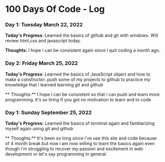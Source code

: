 # 100 Days Of Code - Log


### Day 1: Tuesday March 22, 2022 

**Today's Progress**: Learned the basics of github and git with windows. Will review html,css and javascript today.

**Thoughts:** I hope i can be consistent again since i quit coding a month ago.

### Day 2: Friday March 25, 2022

**Today's Progress**: Learned the basics of JavaScript object and how to make a constructor. push some of my projects to github to practice my knowledge that i learned learning git and github

** Thoughts:** I hope i can be consistent so that i can push and learn more programming. it's so tiring if you got no motivation to learn and to code

### Day 1: Sunday September 25, 2022

**Today's Progress:** Learned the basics of terminal again and familiarizing myself again using git and github

** Thoughts:** It's been so long since i've use this site and code because of 4 month break but now i am now willing to learn the basics again even though i'm struggling to recover my passion and excitement in web development or let's say programming in general.
